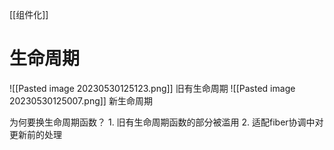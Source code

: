 [[组件化]] 

# 生命周期
![[Pasted image 20230530125123.png]] 
旧有生命周期
![[Pasted image 20230530125007.png]] 
新生命周期

为何要换生命周期函数？
	1. 旧有生命周期函数的部分被滥用
	2. 适配fiber协调中对更新前的处理